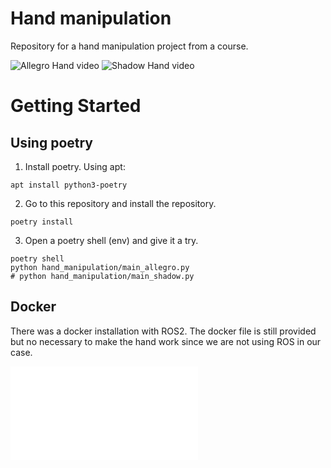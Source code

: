 # Hand manipulation
Repository for a hand manipulation project from a course.

![Allegro Hand video](media/allegro-hand.gif)
![Shadow Hand video](media/index-finger-control.gif)
# Getting Started

## Using poetry

1. Install poetry. Using apt:
```
apt install python3-poetry
```

2. Go to this repository and install the repository.
```
poetry install
```

3. Open a poetry shell (env) and give it a try.
```
poetry shell
python hand_manipulation/main_allegro.py
# python hand_manipulation/main_shadow.py
```
## Docker

There was a docker installation with ROS2. The docker file is still provided but no necessary to make the hand work
since we are not using ROS in our case.

![Docker Readme](README-ARCHIVE.md)
